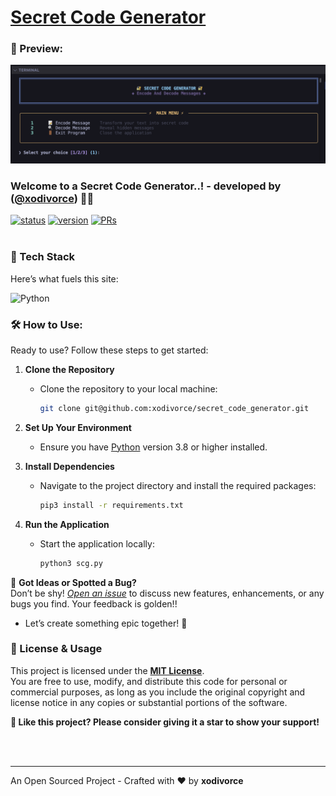 # [Secret Code Generator](https://github.com/xodivorce/secret_code_generator)
### 👀 Preview:

<img src="./images/secret_code_generator_preview.png">

### Welcome to a Secret Code Generator..! - developed by ([@xodivorce](https://instagram.com/xodivorce)) 📝✨
[![status](https://img.shields.io/badge/status-active-brightgreen.svg?style=flat)](https://github.com/xodivorce/secret_code_generator/)
[![version](https://img.shields.io/badge/version-v1.0.3-yellow.svg?style=flat)](https://github.com/xodivorce/secret_code_generator/)
[![PRs](https://img.shields.io/badge/PRs-welcome-blue.svg?style=flat)](https://github.com/xodivorce/secret_code_generator/)
<br></br>

### 📌 Tech Stack

Here’s what fuels this site:

![Python](https://img.shields.io/badge/python-3670A0?style=for-the-badge&logo=python&logoColor=ffdd54)
### 🛠️ How to Use:

Ready to use? Follow these steps to get started:

1. **Clone the Repository**
   - Clone the repository to your local machine:
     ```bash
     git clone git@github.com:xodivorce/secret_code_generator.git
     ```

2. **Set Up Your Environment**
   - Ensure you have [Python](https://www.python.org/downloads/) version 3.8 or higher installed.

3. **Install Dependencies**
   - Navigate to the project directory and install the required packages:
     ```bash
     pip3 install -r requirements.txt
     ```

4. **Run the Application**
   - Start the application locally:
     ```bash
     python3 scg.py
     ```

🚀 **Got Ideas or Spotted a Bug?**  
Don’t be shy! [*Open an issue*](https://github.com/xodivorce/secret_code_generator/issues) to discuss new features, enhancements, or any bugs you find. Your feedback is golden!!

- Let’s create something epic together! 🌟

### 📝 License & Usage

This project is licensed under the [**MIT License**](LICENSE.txt).  
You are free to use, modify, and distribute this code for personal or commercial purposes, as long as you include the original copyright and license notice in any copies or substantial portions of the software.

**🌟 Like this project? Please consider giving it a star to show your support!**

<br></br>

****

An Open Sourced Project - Crafted with ❤️ by **xodivorce**